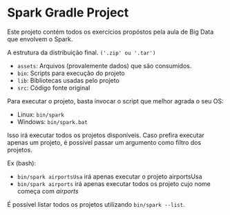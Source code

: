 # Spark Gradle Project
Este projeto contém todos os exercícios propóstos pela aula de Big Data que
envolvem o Spark.

A estrutura da distribuição final. `('.zip' ou '.tar')`
* `assets`: Arquivos (provalemente dados) que são consumidos.
* `bin`: Scripts para execução do projeto
* `lib`: Bibliotecas usadas pelo projeto
* `src`: Código fonte original

Para executar o projeto, basta invocar o script que melhor
agrada o seu OS:
* Linux: `bin/spark`
* Windows: `bin/spark.bat`  

Isso irá executar todos os projetos disponíveis.
Caso prefira executar apenas um projeto, é possível passar 
um argumento como filtro dos projetos.

Ex (bash): 
* `bin/spark airportsUsa` irá apenas executar o projeto airportsUsa
* `bin/spark airports` irá apenas executar todos os projeto cujo nome começa com *airports*

É possível listar todos os projetos utilizando `bin/spark --list`.